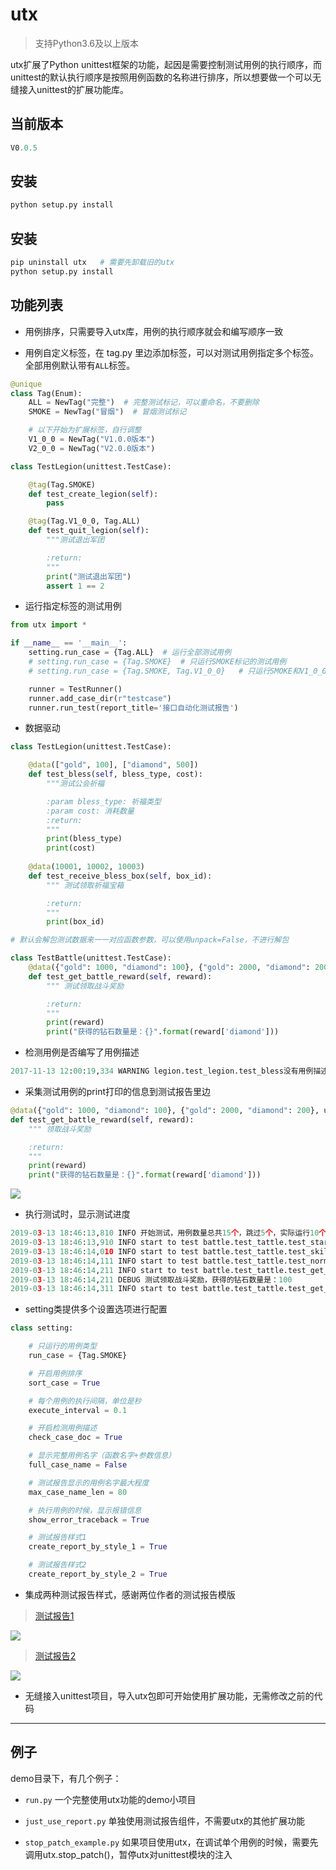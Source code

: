 # utx

> 支持Python3.6及以上版本

utx扩展了Python unittest框架的功能，起因是需要控制测试用例的执行顺序，而unittest的默认执行顺序是按照用例函数的名称进行排序，所以想要做一个可以无缝接入unittest的扩展功能库。

## 当前版本

```python
V0.0.5
```

## 安装

```python
python setup.py install
```

## 安装

```python
pip uninstall utx   # 需要先卸载旧的utx
python setup.py install
```



## 功能列表


- 用例排序，只需要导入utx库，用例的执行顺序就会和编写顺序一致

- 用例自定义标签，在 tag.py 里边添加标签，可以对测试用例指定多个标签。全部用例默认带有`ALL`标签。

```python
@unique
class Tag(Enum):
    ALL = NewTag("完整")  # 完整测试标记，可以重命名，不要删除
    SMOKE = NewTag("冒烟")  # 冒烟测试标记

    # 以下开始为扩展标签，自行调整
    V1_0_0 = NewTag("V1.0.0版本")
    V2_0_0 = NewTag("V2.0.0版本")
```

```python
class TestLegion(unittest.TestCase):

    @tag(Tag.SMOKE)
    def test_create_legion(self):
        pass

    @tag(Tag.V1_0_0, Tag.ALL)
    def test_quit_legion(self):
        """测试退出军团

        :return:
        """
        print("测试退出军团")
        assert 1 == 2
```

- 运行指定标签的测试用例

```python
from utx import *

if __name__ == '__main__':
    setting.run_case = {Tag.ALL}  # 运行全部测试用例
    # setting.run_case = {Tag.SMOKE}  # 只运行SMOKE标记的测试用例
    # setting.run_case = {Tag.SMOKE, Tag.V1_0_0}   # 只运行SMOKE和V1_0_0标记的测试用例

    runner = TestRunner()
    runner.add_case_dir(r"testcase")
    runner.run_test(report_title='接口自动化测试报告')
```

- 数据驱动
```python
class TestLegion(unittest.TestCase):

    @data(["gold", 100], ["diamond", 500])
    def test_bless(self, bless_type, cost):
        """测试公会祈福

        :param bless_type: 祈福类型
        :param cost: 消耗数量
        :return:
        """
        print(bless_type)
        print(cost)
        
    @data(10001, 10002, 10003)
    def test_receive_bless_box(self, box_id):
        """ 测试领取祈福宝箱

        :return:
        """
        print(box_id)

# 默认会解包测试数据来一一对应函数参数，可以使用unpack=False，不进行解包

class TestBattle(unittest.TestCase):
    @data({"gold": 1000, "diamond": 100}, {"gold": 2000, "diamond": 200}, unpack=False)
    def test_get_battle_reward(self, reward):
        """ 测试领取战斗奖励

        :return:
        """
        print(reward)
        print("获得的钻石数量是：{}".format(reward['diamond']))
 ```

- 检测用例是否编写了用例描述
```python
2017-11-13 12:00:19,334 WARNING legion.test_legion.test_bless没有用例描述
```

- 采集测试用例的print打印的信息到测试报告里边
```python
@data({"gold": 1000, "diamond": 100}, {"gold": 2000, "diamond": 200}, unpack=False)
def test_get_battle_reward(self, reward):
    """ 领取战斗奖励

    :return:
    """
    print(reward)
    print("获得的钻石数量是：{}".format(reward['diamond']))
```

![](https://github.com/jianbing/utx/raw/master/img/print_info.png)


- 执行测试时，显示测试进度
```python
2019-03-13 18:46:13,810 INFO 开始测试，用例数量总共15个，跳过5个，实际运行10个
2019-03-13 18:46:13,910 INFO start to test battle.test_tattle.test_start_battle (1/10)
2019-03-13 18:46:14,010 INFO start to test battle.test_tattle.test_skill_buff (2/10)
2019-03-13 18:46:14,111 INFO start to test battle.test_tattle.test_normal_attack (3/10)
2019-03-13 18:46:14,211 INFO start to test battle.test_tattle.test_get_battle_reward (4/10)
2019-03-13 18:46:14,211 DEBUG 测试领取战斗奖励，获得的钻石数量是：100
2019-03-13 18:46:14,311 INFO start to test battle.test_tattle.test_get_battle_reward (5/10)
```

- setting类提供多个设置选项进行配置
```python
class setting:

    # 只运行的用例类型
    run_case = {Tag.SMOKE}

    # 开启用例排序
    sort_case = True

    # 每个用例的执行间隔，单位是秒
    execute_interval = 0.1

    # 开启检测用例描述
    check_case_doc = True

    # 显示完整用例名字（函数名字+参数信息）
    full_case_name = False

    # 测试报告显示的用例名字最大程度
    max_case_name_len = 80

    # 执行用例的时候，显示报错信息
    show_error_traceback = True

    # 测试报告样式1
    create_report_by_style_1 = True

    # 测试报告样式2
    create_report_by_style_2 = True
```


- 集成两种测试报告样式，感谢两位作者的测试报告模版  

> [测试报告1](https://github.com/findyou/HTMLTestRunnerCN)

![](https://github.com/jianbing/utx/raw/master/img/style1.png)

> [测试报告2](https://github.com/zhangfei19841004/ztest)

![](https://github.com/jianbing/utx/raw/master/img/style2.png)

- 无缝接入unittest项目，导入utx包即可开始使用扩展功能，无需修改之前的代码

---

## 例子

demo目录下，有几个例子：

- ```run.py```  一个完整使用utx功能的demo小项目

- ```just_use_report.py``` 单独使用测试报告组件，不需要utx的其他扩展功能

- ```stop_patch_example.py``` 如果项目使用utx，在调试单个用例的时候，需要先调用utx.stop_patch()，暂停utx对unittest模块的注入